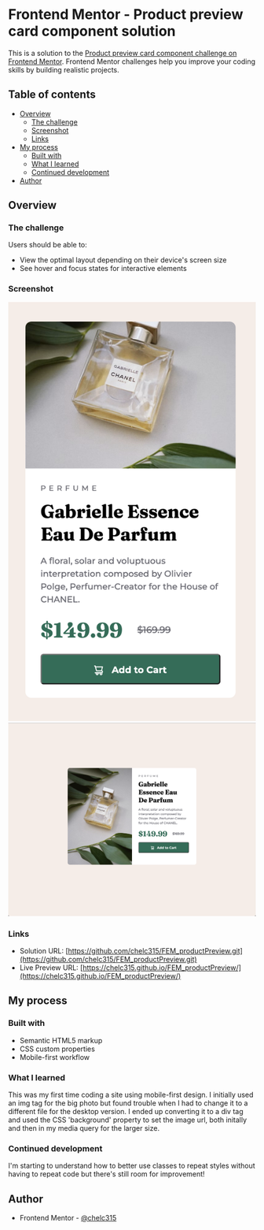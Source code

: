 # Frontend Mentor - Product preview card component solution

This is a solution to the [Product preview card component challenge on Frontend Mentor](https://www.frontendmentor.io/challenges/product-preview-card-component-GO7UmttRfa). Frontend Mentor challenges help you improve your coding skills by building realistic projects. 

## Table of contents

- [Overview](#overview)
  - [The challenge](#the-challenge)
  - [Screenshot](#screenshot)
  - [Links](#links)
- [My process](#my-process)
  - [Built with](#built-with)
  - [What I learned](#what-i-learned)
  - [Continued development](#continued-development)
- [Author](#author)

## Overview

### The challenge

Users should be able to:

- View the optimal layout depending on their device's screen size
- See hover and focus states for interactive elements

### Screenshot

![](./screenshots/Mobile.png)
![](./screenshots/Desktop.png)

### Links

- Solution URL: [https://github.com/chelc315/FEM_productPreview.git](https://github.com/chelc315/FEM_productPreview.git)
- Live Preview URL: [https://chelc315.github.io/FEM_productPreview/](https://chelc315.github.io/FEM_productPreview/)

## My process

### Built with

- Semantic HTML5 markup
- CSS custom properties
- Mobile-first workflow

### What I learned

This was my first time coding a site using mobile-first design. I initially used an img tag for the big photo but found trouble when I had to change it to a different file for the desktop version. I ended up converting it to a div tag and used the CSS 'background' property to set the image url, both initally and then in my media query for the larger size.

### Continued development

I'm starting to understand how to better use classes to repeat styles without having to repeat code but there's still room for improvement!

## Author

- Frontend Mentor - [@chelc315](https://www.frontendmentor.io/profile/chelc315)